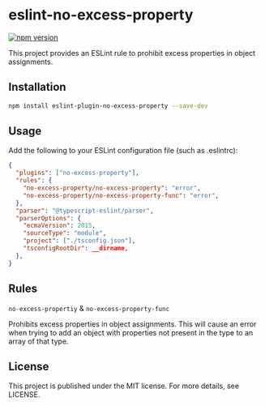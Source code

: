# eslint-no-excess-property

[![npm version](https://badge.fury.io/js/eslint-plugin-no-excess-property.svg)](https://badge.fury.io/js/eslint-plugin-no-excess-property)

This project provides an ESLint rule to prohibit excess properties in object assignments.

## Installation

```sh
npm install eslint-plugin-no-excess-property --save-dev
```

## Usage

Add the following to your ESLint configuration file (such as .eslintrc):

```json
{
  "plugins": ["no-excess-property"],
  "rules": { 
    "no-excess-property/no-excess-property": "error",
    "no-excess-property/no-excess-property-func": "error",
  },
  "parser": "@typescript-eslint/parser",
  "parserOptions": {
    "ecmaVersion": 2015,
    "sourceType": "module",
    "project": ["./tsconfig.json"],
    "tsconfigRootDir": __dirname,
  },
}
```

## Rules

`no-excess-propertiy` & `no-excess-property-func`

Prohibits excess properties in object assignments. This will cause an error when trying to add an object with properties not present in the type to an array of that type.

## License

This project is published under the MIT license. For more details, see LICENSE.
